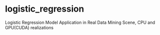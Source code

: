 # logistic_regression
Logistic Regression Model Application in Real Data Mining Scene, CPU and GPU(CUDA) realizations
